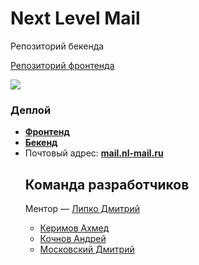 # Next Level Mail
Репозиторий бекенда

[Репозиторий фронтенда](https://github.com/frontend-park-mail-ru/2019_2_Next_Level)

<img src="https://sun9-28.userapi.com/c857628/v857628146/818b3/Uqc9OlGEf20.jpg">

<h3>Деплой</h3>
<ul>
  <li><b><a href="https://nl-mail.ru">Фронтенд</a></b></li>
  <li><b><a href="https://nl-mail.ru/api">Бекенд</a></b></li>
  <li>Почтовый адрес: <b><a href="http://mail.nl-mail.ru">mail.nl-mail.ru</a></b></li>

## Команда разработчиков
Ментор — [Липко Дмитрий](https://github.com/dlipko)
- [Керимов Ахмед](https://github.com/wcdbmv)
- [Кочнов Андрей](https://github.com/tamerlanchik)
- [Московский Дмитрий](https://github.com/drhugoz)
